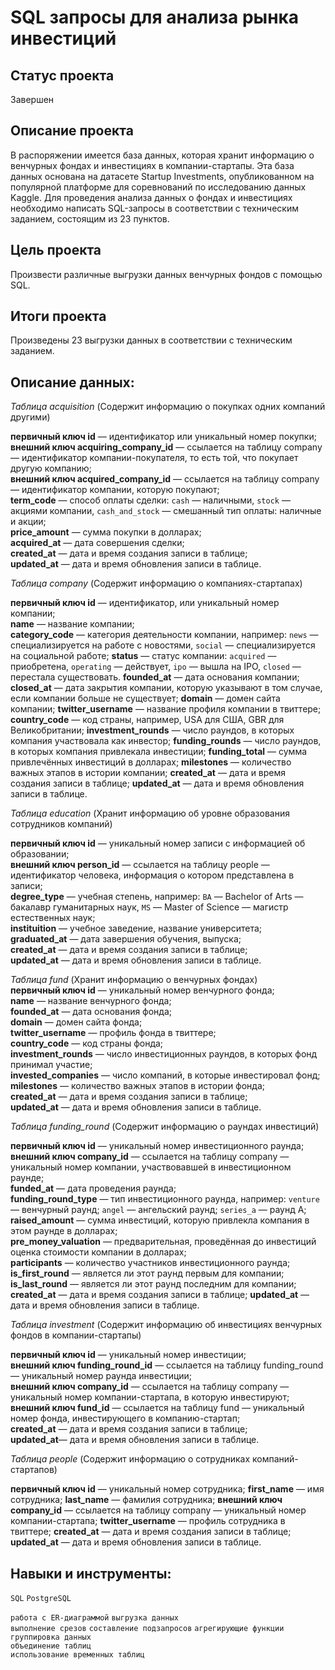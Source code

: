 # SQL запросы для анализа рынка инвестиций

## Статус проекта
Завершен

## Описание проекта

В распоряжении имеется база данных, которая хранит информацию о венчурных фондах и инвестициях в компании-стартапы. Эта база данных основана на датасете Startup Investments, опубликованном на популярной платформе для соревнований по исследованию данных Kaggle. 
Для проведения анализа данных о фондах и инвестициях необходимо написать SQL-запросы в соответствии с техническим заданием, состоящим из 23 пунктов.

## Цель проекта  

Произвести различные выгрузки данных венчурных фондов с помощью SQL.

## Итоги проекта  

Произведены 23 выгрузки данных в соответствии с техническим заданием.

## Описание данных:  

*Таблица acquisition* (Содержит информацию о покупках одних компаний другими)

**первичный ключ id** — идентификатор или уникальный номер покупки;  
**внешний ключ acquiring_company_id** — ссылается на таблицу company — идентификатор компании-покупателя, то есть той, что покупает другую компанию;  
**внешний ключ acquired_company_id** — ссылается на таблицу company — идентификатор компании, которую покупают;  
**term_code** — способ оплаты сделки: `cash` — наличными, `stock` — акциями компании, `cash_and_stock` — смешанный тип оплаты: наличные и акции;  
**price_amount** — сумма покупки в долларах;  
**acquired_at** — дата совершения сделки;  
**created_at** — дата и время создания записи в таблице;  
**updated_at** — дата и время обновления записи в таблице.  

*Таблица company* (Содержит информацию о компаниях-стартапах)  

**первичный ключ id** — идентификатор, или уникальный номер компании;  
**name** — название компании;  
**category_code** — категория деятельности компании, например: `news` — специализируется на работе с новостями, `social` — специализируется на социальной работе;
**status** — статус компании: `acquired` — приобретена, `operating` — действует, `ipo` — вышла на IPO, `closed` — перестала существовать.
**founded_at** — дата основания компании;
**closed_at** — дата закрытия компании, которую указывают в том случае, если компании больше не существует;
**domain** — домен сайта компании;
**twitter_username** — название профиля компании в твиттере;
**country_code** — код страны, например, USA для США, GBR для Великобритании;
**investment_rounds** — число раундов, в которых компания участвовала как инвестор;
**funding_rounds** — число раундов, в которых компания привлекала инвестиции;
**funding_total** — сумма привлечённых инвестиций в долларах;
**milestones** — количество важных этапов в истории компании;
**created_at** — дата и время создания записи в таблице;
**updated_at** — дата и время обновления записи в таблице.

*Таблица education* (Хранит информацию об уровне образования сотрудников компаний)  

**первичный ключ id** — уникальный номер записи с информацией об образовании;  
**внешний ключ person_id** — ссылается на таблицу people — идентификатор человека, информация о котором представлена в записи;  
**degree_type** — учебная степень, например: `BA` — Bachelor of Arts — бакалавр гуманитарных наук, `MS` — Master of Science — магистр естественных наук;  
**instituition** — учебное заведение, название университета;  
**graduated_at** — дата завершения обучения, выпуска;  
**created_at** — дата и время создания записи в таблице;  
**updated_at** — дата и время обновления записи в таблице.  

*Таблица fund* (Хранит информацию о венчурных фондах)  
**первичный ключ id** — уникальный номер венчурного фонда;  
**name** — название венчурного фонда;  
**founded_at** — дата основания фонда;  
**domain** — домен сайта фонда;  
**twitter_username** — профиль фонда в твиттере;  
**country_code** — код страны фонда;  
**investment_rounds** — число инвестиционных раундов, в которых фонд принимал участие;  
**invested_companies** — число компаний, в которые инвестировал фонд;  
**milestones** — количество важных этапов в истории фонда;  
**created_at** — дата и время создания записи в таблице;  
**updated_at** — дата и время обновления записи в таблице.  

*Таблица funding_round* (Содержит информацию о раундах инвестиций)  

**первичный ключ id** — уникальный номер инвестиционного раунда;  
**внешний ключ company_id** — ссылается на таблицу company — уникальный номер компании, участвовавшей в инвестиционном раунде;  
**funded_at** — дата проведения раунда;  
**funding_round_type** — тип инвестиционного раунда, например: `venture` — венчурный раунд; `angel` — ангельский раунд; `series_a` — раунд А;  
**raised_amount** — сумма инвестиций, которую привлекла компания в этом раунде в долларах;  
**pre_money_valuation** — предварительная, проведённая до инвестиций оценка стоимости компании в долларах;  
**participants** — количество участников инвестиционного раунда;  
**is_first_round** — является ли этот раунд первым для компании;  
**is_last_round** — является ли этот раунд последним для компании;  
**created_at** — дата и время создания записи в таблице;
**updated_at** — дата и время обновления записи в таблице.

*Таблица investment* (Содержит информацию об инвестициях венчурных фондов в компании-стартапы)  

**первичный ключ id** — уникальный номер инвестиции;  
**внешний ключ funding_round_id** — ссылается на таблицу funding_round — уникальный номер раунда инвестиции;  
**внешний ключ company_id** — ссылается на таблицу company — уникальный номер компании-стартапа, в которую инвестируют;  
**внешний ключ fund_id** — ссылается на таблицу fund — уникальный номер фонда, инвестирующего в компанию-стартап;  
**created_at** — дата и время создания записи в таблице;  
**updated_at**— дата и время обновления записи в таблице.    

*Таблица people* (Содержит информацию о сотрудниках компаний-стартапов)

**первичный ключ id** — уникальный номер сотрудника;
**first_name** — имя сотрудника;
**last_name** — фамилия сотрудника;
**внешний ключ company_id** — ссылается на таблицу company — уникальный номер компании-стартапа;
**twitter_username** — профиль сотрудника в твиттере;
**created_at** — дата и время создания записи в таблице;
**updated_at** — дата и время обновления записи в таблице.

## Навыки и инструменты:

`SQL` `PostgreSQL`

`работа с ER-диаграммой` 
`выгрузка данных`  
 `выполнение срезов`
 `составление подзапросов`
 `агрегирующие функции`
 `группировка данных`  
 `объединение таблиц`  
 `использование временных таблиц`    